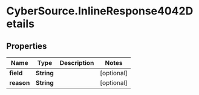 # CyberSource.InlineResponse4042Details

## Properties
Name | Type | Description | Notes
------------ | ------------- | ------------- | -------------
**field** | **String** |  | [optional] 
**reason** | **String** |  | [optional] 


